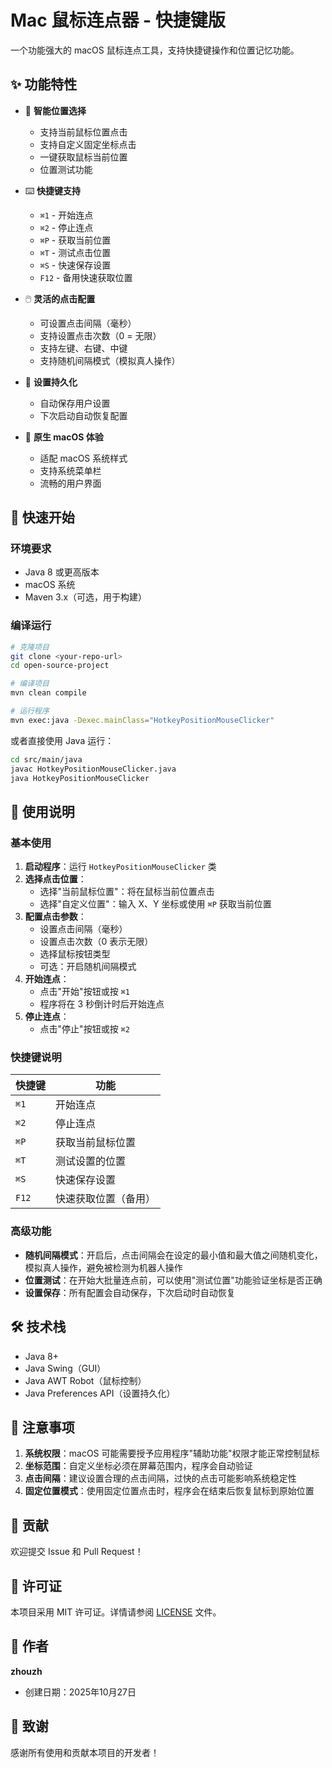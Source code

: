 # Mac 鼠标连点器 - 快捷键版

一个功能强大的 macOS 鼠标连点工具，支持快捷键操作和位置记忆功能。

## ✨ 功能特性

- 🎯 **智能位置选择**
  - 支持当前鼠标位置点击
  - 支持自定义固定坐标点击
  - 一键获取鼠标当前位置
  - 位置测试功能

- ⌨️ **快捷键支持**
  - `⌘1` - 开始连点
  - `⌘2` - 停止连点
  - `⌘P` - 获取当前位置
  - `⌘T` - 测试点击位置
  - `⌘S` - 快速保存设置
  - `F12` - 备用快速获取位置

- 🖱️ **灵活的点击配置**
  - 可设置点击间隔（毫秒）
  - 支持设置点击次数（0 = 无限）
  - 支持左键、右键、中键
  - 支持随机间隔模式（模拟真人操作）

- 💾 **设置持久化**
  - 自动保存用户设置
  - 下次启动自动恢复配置

- 📱 **原生 macOS 体验**
  - 适配 macOS 系统样式
  - 支持系统菜单栏
  - 流畅的用户界面

## 🚀 快速开始

### 环境要求

- Java 8 或更高版本
- macOS 系统
- Maven 3.x（可选，用于构建）

### 编译运行

```bash
# 克隆项目
git clone <your-repo-url>
cd open-source-project

# 编译项目
mvn clean compile

# 运行程序
mvn exec:java -Dexec.mainClass="HotkeyPositionMouseClicker"
```

或者直接使用 Java 运行：

```bash
cd src/main/java
javac HotkeyPositionMouseClicker.java
java HotkeyPositionMouseClicker
```

## 📖 使用说明

### 基本使用

1. **启动程序**：运行 `HotkeyPositionMouseClicker` 类
2. **选择点击位置**：
   - 选择"当前鼠标位置"：将在鼠标当前位置点击
   - 选择"自定义位置"：输入 X、Y 坐标或使用 `⌘P` 获取当前位置
3. **配置点击参数**：
   - 设置点击间隔（毫秒）
   - 设置点击次数（0 表示无限）
   - 选择鼠标按钮类型
   - 可选：开启随机间隔模式
4. **开始连点**：
   - 点击"开始"按钮或按 `⌘1`
   - 程序将在 3 秒倒计时后开始连点
5. **停止连点**：
   - 点击"停止"按钮或按 `⌘2`

### 快捷键说明

| 快捷键 | 功能 |
|--------|------|
| `⌘1` | 开始连点 |
| `⌘2` | 停止连点 |
| `⌘P` | 获取当前鼠标位置 |
| `⌘T` | 测试设置的位置 |
| `⌘S` | 快速保存设置 |
| `F12` | 快速获取位置（备用） |

### 高级功能

- **随机间隔模式**：开启后，点击间隔会在设定的最小值和最大值之间随机变化，模拟真人操作，避免被检测为机器人操作
- **位置测试**：在开始大批量连点前，可以使用"测试位置"功能验证坐标是否正确
- **设置保存**：所有配置会自动保存，下次启动时自动恢复

## 🛠️ 技术栈

- Java 8+
- Java Swing（GUI）
- Java AWT Robot（鼠标控制）
- Java Preferences API（设置持久化）

## 📝 注意事项

1. **系统权限**：macOS 可能需要授予应用程序"辅助功能"权限才能正常控制鼠标
2. **坐标范围**：自定义坐标必须在屏幕范围内，程序会自动验证
3. **点击间隔**：建议设置合理的点击间隔，过快的点击可能影响系统稳定性
4. **固定位置模式**：使用固定位置点击时，程序会在结束后恢复鼠标到原始位置

## 🤝 贡献

欢迎提交 Issue 和 Pull Request！

## 📄 许可证

本项目采用 MIT 许可证。详情请参阅 [LICENSE](LICENSE) 文件。

## 👤 作者

**zhouzh**

- 创建日期：2025年10月27日

## 🙏 致谢

感谢所有使用和贡献本项目的开发者！

